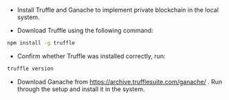 - Install Truffle and Ganache to implement private blockchain in the local system.

- Download Truffle using the following command:

```bash
npm install -g truffle
```
- Confirm whether Truffle was installed correctly, run:

```bash
truffle version
```
- Download Ganache from https://archive.trufflesuite.com/ganache/ . Run through the setup and install it in the system.
